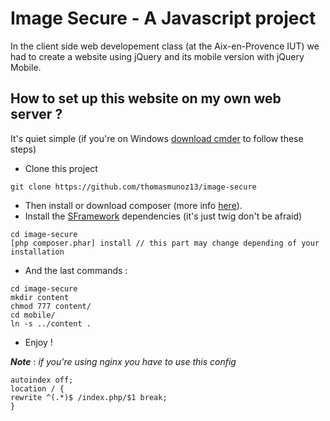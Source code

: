# Image Secure - A Javascript project 

In the client side web developement class (at the Aix-en-Provence IUT) we had to create a website using jQuery and its mobile
version with jQuery Mobile.

## How to set up this website on my own web server ?
It's quiet simple (if you're on Windows [download cmder](http://gooseberrycreative.com/cmder/) to follow these steps)

- Clone this project 
```
git clone https://github.com/thomasmunoz13/image-secure
```
- Then install or download composer (more info [here](https://getcomposer.org/doc/00-intro.md)).
- Install the [SFramework](https://github.com/thomasmunoz13/SFramework) dependencies (it's just twig don't be afraid) 
```
cd image-secure
[php composer.phar] install // this part may change depending of your installation
```
- And the last commands : 
```
cd image-secure 
mkdir content
chmod 777 content/
cd mobile/
ln -s ../content .
```

- Enjoy !

***Note*** : *if you're using nginx you have to use this config*
```nginx
autoindex off;
location / {
rewrite ^(.*)$ /index.php/$1 break;
}
```
